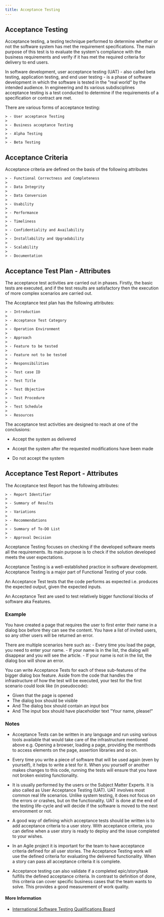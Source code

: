 ```yaml
---
title: Acceptance Testing
---
```


## Acceptance Testing

  Acceptance testing, a testing technique performed to determine whether or not the software system has met the requirement               specifications. The main purpose of this test is to evaluate the system's compliance with the business requirements and verify if it     has   met the required criteria for delivery to end users.

  In software development, user acceptance testing (UAT) - also called beta testing, application testing, and end user testing - is a     phase of software development in which the software is tested in the "real world" by the intended audience. In engineering and its       various subdisciplines acceptance testing is a test conducted to determine if the requirements of a specification or contract are       met. 

  There are various forms of acceptance testing:

    > - User acceptance Testing
    >
    > - Business acceptance Testing
    >
    > - Alpha Testing
    >
    > - Beta Testing

## Acceptance Criteria

  Acceptance criteria are defined on the basis of the following attributes

    > - Functional Correctness and Completeness
    >
    > - Data Integrity
    >
    > - Data Conversion
    >
    > - Usability
    >
    > - Performance
    >
    > - Timeliness
    >
    > - Confidentiality and Availability
    >
    > - Installability and Upgradability
    >
    > - Scalability
    >
    > - Documentation

## Acceptance Test Plan - Attributes

The acceptance test activities are carried out in phases. Firstly, the basic tests are executed, and if the test results are satisfactory then the execution of more complex scenarios are carried out.

  The Acceptance test plan has the following attributes:

    > - Introduction
    >
    > - Acceptance Test Category
    >
    > - Operation Environment
    >
    > - Approach
    >
    > - Feature to be tested
    >
    > - Feature not to be tested
    >
    > - Responsibilities
    >
    > - Test case ID
    >
    > - Test Title
    >
    > - Test Objective
    >
    > - Test Procedure
    >
    > - Test Schedule
    >
    > - Resources

  The acceptance test activities are designed to reach at one of the conclusions:

  - Accept the system as delivered

  - Accept the system after the requested modifications have been made

  - Do not accept the system

## Acceptance Test Report - Attributes

   The Acceptance test Report has the following attributes:

    > - Report Identifier
    >
    > - Summary of Results
    >
    > - Variations
    >
    > - Recommendations
    >
    > - Summary of To-DO List
    >
    > - Approval Decision

  Acceptance Testing focuses on checking if the developed software meets all the requirements. Its main purpose is to check if the         solution developed meets the user expectations.

  Acceptance Testing is a well-established practice in software development. Acceptance Testing is a major part of Functional Testing of   your code.

  An Acceptance Test tests that the code performs as expected i.e. produces the expected output, given the expected inputs.

  An Acceptance Test are used to test relatively bigger functional blocks of software aka Features.

### Example
  You have created a page that requires the user to first enter their name in a dialog box before they can see the content. You have a     list of invited users, so any other users will be returned an error.

  There are multiple scenarios here such as: 
    - Every time you load the page, you need to enter your name.
    - If your name is in the list, the dialog will disappear and you will see the article.
    - If your name is not in the list, the dialog box will show an error.

  You can write Acceptance Tests for each of these sub-features of the bigger dialog box feature. Aside from the code that handles the infrastructure of how the test will be executed, your test for the first scenario could look like (in pseudocode):

   - Given that the page is opened
   - The dialog box should be visible
   - And The dialog box should contain an input box
   - And The input box should have placeholder text "Your name, please!"

### Notes

  - Acceptance Tests can be written in any language and run using various tools available that would take care of the infrastructure         mentioned above e.g. Opening a browser, loading a page, providing the menthods to access elements on the page, assertion libraries       and so on.

  - Every time you write a piece of software that will be used again (even by yourself), it helps to write a test for it. When you           yourself or another makes changes to this code, running the tests will ensure that you have not broken existing functionality.

  - It is usually performed by the users or the Subject Matter Experts. It is also called as User Acceptance Testing (UAT). UAT involves     most common real life scenarios. Unlike system testing, it does not focus on the errors or crashes, but on the functionality. UAT is     done at the end of the testing life-cycle and will decide if the software is moved to the next environment or not.

  - A good way of defining which acceptance tests should be written is to add acceptance criteria to a user story. With acceptance           criteria, you can define when a user story is ready to deploy and the issue completed to your wishes.

  - In an Agile project it is important for the team to have acceptance criteria defined for all user stories. The Acceptance Testing       work will use the defined criteria for evaluating the delivered functionality. When a story can pass all acceptance criteria it is       complete. 

  - Acceptance testing can also validate if a completed epic/story/task fulfills the defined acceptance criteria. In contrast to             definition of done, this criteria can cover specific business cases that the team wants to solve. This provides a good measurement       of work quality.

#### More Information

  - [International Software Testing Qualifications Board](http://www.istqb.org/)
